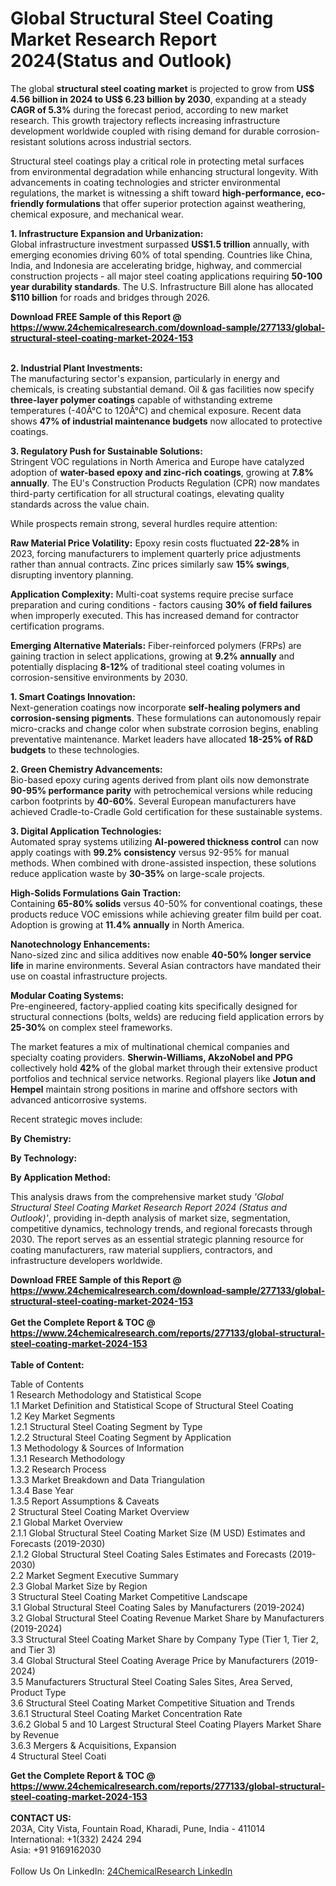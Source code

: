 <h1>Global Structural Steel Coating Market Research Report 2024(Status and Outlook)</h1><p>The global <strong>structural steel coating market</strong> is projected to grow from <strong>US$ 4.56 billion in 2024 to US$ 6.23 billion by 2030</strong>, expanding at a steady <strong>CAGR of 5.3%</strong> during the forecast period, according to new market research. This growth trajectory reflects increasing infrastructure development worldwide coupled with rising demand for durable corrosion-resistant solutions across industrial sectors.</p><p>Structural steel coatings play a critical role in protecting metal surfaces from environmental degradation while enhancing structural longevity. With advancements in coating technologies and stricter environmental regulations, the market is witnessing a shift toward <strong>high-performance, eco-friendly formulations</strong> that offer superior protection against weathering, chemical exposure, and mechanical wear.</p><p><strong>1. Infrastructure Expansion and Urbanization:</strong><br>
Global infrastructure investment surpassed <strong>US$1.5 trillion</strong> annually, with emerging economies driving 60% of total spending. Countries like China, India, and Indonesia are accelerating bridge, highway, and commercial construction projects - all major steel coating applications requiring <strong>50-100 year durability standards</strong>. The U.S. Infrastructure Bill alone has allocated <strong>$110 billion</strong> for roads and bridges through 2026.</p><div><b>Download FREE Sample of this Report @ 
            <a href="https://www.24chemicalresearch.com/download-sample/277133/global-structural-steel-coating-market-2024-153">
            https://www.24chemicalresearch.com/download-sample/277133/global-structural-steel-coating-market-2024-153</a></b></div><br><p><strong>2. Industrial Plant Investments:</strong><br>
The manufacturing sector's expansion, particularly in energy and chemicals, is creating substantial demand. Oil &amp; gas facilities now specify <strong>three-layer polymer coatings</strong> capable of withstanding extreme temperatures (-40Â°C to 120Â°C) and chemical exposure. Recent data shows <strong>47% of industrial maintenance budgets</strong> now allocated to protective coatings.</p><p><strong>3. Regulatory Push for Sustainable Solutions:</strong><br>
Stringent VOC regulations in North America and Europe have catalyzed adoption of <strong>water-based epoxy and zinc-rich coatings</strong>, growing at <strong>7.8% annually</strong>. The EU's Construction Products Regulation (CPR) now mandates third-party certification for all structural coatings, elevating quality standards across the value chain.</p><p>While prospects remain strong, several hurdles require attention:</p><p><strong>Raw Material Price Volatility:</strong> Epoxy resin costs fluctuated <strong>22-28%</strong> in 2023, forcing manufacturers to implement quarterly price adjustments rather than annual contracts. Zinc prices similarly saw <strong>15% swings</strong>, disrupting inventory planning.</p><p><strong>Application Complexity:</strong> Multi-coat systems require precise surface preparation and curing conditions - factors causing <strong>30% of field failures</strong> when improperly executed. This has increased demand for contractor certification programs.</p><p><strong>Emerging Alternative Materials:</strong> Fiber-reinforced polymers (FRPs) are gaining traction in select applications, growing at <strong>9.2% annually</strong> and potentially displacing <strong>8-12%</strong> of traditional steel coating volumes in corrosion-sensitive environments by 2030.</p><p><strong>1. Smart Coatings Innovation:</strong><br>
Next-generation coatings now incorporate <strong>self-healing polymers and corrosion-sensing pigments</strong>. These formulations can autonomously repair micro-cracks and change color when substrate corrosion begins, enabling preventative maintenance. Market leaders have allocated <strong>18-25% of R&amp;D budgets</strong> to these technologies.</p><p><strong>2. Green Chemistry Advancements:</strong><br>
Bio-based epoxy curing agents derived from plant oils now demonstrate <strong>90-95% performance parity</strong> with petrochemical versions while reducing carbon footprints by <strong>40-60%</strong>. Several European manufacturers have achieved Cradle-to-Cradle Gold certification for these sustainable systems.</p><p><strong>3. Digital Application Technologies:</strong><br>
Automated spray systems utilizing <strong>AI-powered thickness control</strong> can now apply coatings with <strong>99.2% consistency</strong> versus 92-95% for manual methods. When combined with drone-assisted inspection, these solutions reduce application waste by <strong>30-35%</strong> on large-scale projects.</p><p><strong>High-Solids Formulations Gain Traction:</strong><br>
    Containing <strong>65-80% solids</strong> versus 40-50% for conventional coatings, these products reduce VOC emissions while achieving greater film build per coat. Adoption is growing at <strong>11.4% annually</strong> in North America.</p><p><strong>Nanotechnology Enhancements:</strong><br>
    Nano-sized zinc and silica additives now enable <strong>40-50% longer service life</strong> in marine environments. Several Asian contractors have mandated their use on coastal infrastructure projects.</p><p><strong>Modular Coating Systems:</strong><br>
    Pre-engineered, factory-applied coating kits specifically designed for structural connections (bolts, welds) are reducing field application errors by <strong>25-30%</strong> on complex steel frameworks.</p><p>The market features a mix of multinational chemical companies and specialty coating providers. <strong>Sherwin-Williams, AkzoNobel and PPG</strong> collectively hold <strong>42%</strong> of the global market through their extensive product portfolios and technical service networks. Regional players like <strong>Jotun and Hempel</strong> maintain strong positions in marine and offshore sectors with advanced anticorrosive systems.</p><p>Recent strategic moves include:</p><p><strong>By Chemistry:</strong></p><p><strong>By Technology:</strong></p><p><strong>By Application Method:</strong></p><p>This analysis draws from the comprehensive market study <em>'Global Structural Steel Coating Market Research Report 2024 (Status and Outlook)'</em>, providing in-depth analysis of market size, segmentation, competitive dynamics, technology trends, and regional forecasts through 2030. The report serves as an essential strategic planning resource for coating manufacturers, raw material suppliers, contractors, and infrastructure developers worldwide.</p><div><b>Download FREE Sample of this Report @ 
            <a href="https://www.24chemicalresearch.com/download-sample/277133/global-structural-steel-coating-market-2024-153">
            https://www.24chemicalresearch.com/download-sample/277133/global-structural-steel-coating-market-2024-153</a></b></div><br><div><b>Get the Complete Report & TOC @ 
            <a href="https://www.24chemicalresearch.com/reports/277133/global-structural-steel-coating-market-2024-153">
            https://www.24chemicalresearch.com/reports/277133/global-structural-steel-coating-market-2024-153</a></b></div><br>
            <b>Table of Content:</b><p>Table of Contents<br />
1 Research Methodology and Statistical Scope<br />
1.1 Market Definition and Statistical Scope of Structural Steel Coating<br />
1.2 Key Market Segments<br />
1.2.1 Structural Steel Coating Segment by Type<br />
1.2.2 Structural Steel Coating Segment by Application<br />
1.3 Methodology & Sources of Information<br />
1.3.1 Research Methodology<br />
1.3.2 Research Process<br />
1.3.3 Market Breakdown and Data Triangulation<br />
1.3.4 Base Year<br />
1.3.5 Report Assumptions & Caveats<br />
2 Structural Steel Coating Market Overview<br />
2.1 Global Market Overview<br />
2.1.1 Global Structural Steel Coating Market Size (M USD) Estimates and Forecasts (2019-2030)<br />
2.1.2 Global Structural Steel Coating Sales Estimates and Forecasts (2019-2030)<br />
2.2 Market Segment Executive Summary<br />
2.3 Global Market Size by Region<br />
3 Structural Steel Coating Market Competitive Landscape<br />
3.1 Global Structural Steel Coating Sales by Manufacturers (2019-2024)<br />
3.2 Global Structural Steel Coating Revenue Market Share by Manufacturers (2019-2024)<br />
3.3 Structural Steel Coating Market Share by Company Type (Tier 1, Tier 2, and Tier 3)<br />
3.4 Global Structural Steel Coating Average Price by Manufacturers (2019-2024)<br />
3.5 Manufacturers Structural Steel Coating Sales Sites, Area Served, Product Type<br />
3.6 Structural Steel Coating Market Competitive Situation and Trends<br />
3.6.1 Structural Steel Coating Market Concentration Rate<br />
3.6.2 Global 5 and 10 Largest Structural Steel Coating Players Market Share by Revenue<br />
3.6.3 Mergers & Acquisitions, Expansion<br />
4 Structural Steel Coati</p><div><b>Get the Complete Report & TOC @ 
            <a href="https://www.24chemicalresearch.com/reports/277133/global-structural-steel-coating-market-2024-153">
            https://www.24chemicalresearch.com/reports/277133/global-structural-steel-coating-market-2024-153</a></b></div><br><b>CONTACT US:</b><br>
            203A, City Vista, Fountain Road, Kharadi, Pune, India - 411014<br>
            International: +1(332) 2424 294<br>
            Asia: +91 9169162030 <br><br>
            Follow Us On LinkedIn: <a href="https://www.linkedin.com/company/24chemicalresearch/">24ChemicalResearch LinkedIn</a>